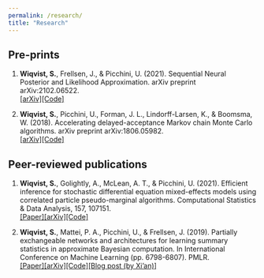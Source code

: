 ```yaml
---
permalink: /research/
title: "Research"
---
```



## Pre-prints

1. **Wiqvist, S.**, Frellsen, J., & Picchini, U. (2021). Sequential Neural Posterior and Likelihood Approximation. arXiv preprint arXiv:2102.06522.<br/>
  [[arXiv]](https://arxiv.org/abs/2102.06522)[[Code]](https://github.com/SamuelWiqvist/snpla)

2. **Wiqvist, S.**, Picchini, U., Forman, J. L., Lindorff-Larsen, K., & Boomsma, W. (2018). Accelerating delayed-acceptance Markov chain Monte Carlo algorithms. arXiv preprint arXiv:1806.05982.<br/>
  [[arXiv]](https://arxiv.org/abs/1806.05982)[[Code]](https://github.com/SamuelWiqvist/adamcmcpaper)

## Peer-reviewed publications

1. **Wiqvist, S.**, Golightly, A., McLean, A. T., & Picchini, U. (2021). Efficient inference for stochastic differential equation mixed-effects models using correlated particle pseudo-marginal algorithms. Computational Statistics & Data Analysis, 157, 107151.<br/>
  [[Paper]](https://doi.org/10.1016/j.csda.2020.107151)[[arXiv]](https://arxiv.org/abs/1907.09851)[[Code]](https://github.com/SamuelWiqvist/efficient_SDEMEM)

2. **Wiqvist, S.**, Mattei, P. A., Picchini, U., & Frellsen, J. (2019). Partially exchangeable networks and architectures for learning summary statistics in approximate Bayesian computation. In International Conference on Machine Learning (pp. 6798-6807). PMLR. <br/>
  [[Paper]](http://proceedings.mlr.press/v97/wiqvist19a.html)[[arXiv]](https://arxiv.org/abs/1901.10230)[[Code]](https://github.com/SamuelWiqvist/PENs-and-ABC)[[Blog post (by Xi’an)]](https://xianblog.wordpress.com/2019/02/13/a-pen-for-abc/)
